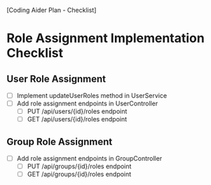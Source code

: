 [Coding Aider Plan - Checklist]

# Role Assignment Implementation Checklist

## User Role Assignment
- [ ] Implement updateUserRoles method in UserService
- [ ] Add role assignment endpoints in UserController
  - [ ] PUT /api/users/{id}/roles endpoint
  - [ ] GET /api/users/{id}/roles endpoint

## Group Role Assignment
- [ ] Add role assignment endpoints in GroupController
  - [ ] PUT /api/groups/{id}/roles endpoint
  - [ ] GET /api/groups/{id}/roles endpoint
